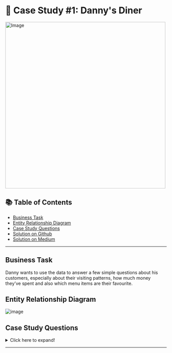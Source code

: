 # 🍜 Case Study #1: Danny's Diner 
<img src="https://user-images.githubusercontent.com/81607668/127727503-9d9e7a25-93cb-4f95-8bd0-20b87cb4b459.png" alt="Image" width="500" height="520">

## 📚 Table of Contents
- [Business Task](#business-task)
- [Entity Relationship Diagram](#entity-relationship-diagram)
- [Case Study Questions](#case-study-questions)
- [Solution on Github](https://github.com/katiehuangx/8-Week-SQL-Challenge/blob/main/Case%20Study%20%231%20-%20Danny's%20Diner/Solution.md)
- [Solution on Medium](https://katiehuangx.medium.com/8-week-sql-challenge-case-study-week-1-dannys-diner-2ba026c897ab?source=friends_link&sk=ed355696f5a70ff8b3d5a1b905e5dabe)

***

## Business Task
Danny wants to use the data to answer a few simple questions about his customers, especially about their visiting patterns, how much money they’ve spent and also which menu items are their favourite. 

## Entity Relationship Diagram

![image](https://user-images.githubusercontent.com/81607668/127271130-dca9aedd-4ca9-4ed8-b6ec-1e1920dca4a8.png)

## Case Study Questions

<details>
<summary>
Click here to expand!
</summary>

1. What is the total amount each customer spent at the restaurant?
2. How many days has each customer visited the restaurant?
3. What was the first item from the menu purchased by each customer?
4. What is the most purchased item on the menu and how many times was it purchased by all customers?
5. Which item was the most popular for each customer?
6. Which item was purchased first by the customer after they became a member?
7. Which item was purchased just before the customer became a member?
10. What is the total items and amount spent for each member before they became a member?
11. If each $1 spent equates to 10 points and sushi has a 2x points multiplier - how many points would each customer have?
12. In the first week after a customer joins the program (including their join date) they earn 2x points on all items, not just sushi - how many points do customer A and B have at the end of January?

## Bonus Questions
  
# 1. Join All The Things  
Recreate the following table output using the available data:
customer_id 	order_date 	product_name 	price 	member
A 	2021-01-01 	curry 	15 	N
A 	2021-01-01 	sushi 	10 	N
A 	2021-01-07 	curry 	15 	Y
A 	2021-01-10 	ramen 	12 	Y
A 	2021-01-11 	ramen 	12 	Y
A 	2021-01-11 	ramen 	12 	Y
B 	2021-01-01 	curry 	15 	N
B 	2021-01-02 	curry 	15 	N
B 	2021-01-04 	sushi 	10 	N
B 	2021-01-11 	sushi 	10 	Y
B 	2021-01-16 	ramen 	12 	Y
B 	2021-02-01 	ramen 	12 	Y
C 	2021-01-01 	ramen 	12 	N
C 	2021-01-01 	ramen 	12 	N
C 	2021-01-07 	ramen 	12 	N
  
# 2. Rank ALL The Things
Danny also requires further information about the ranking of customer products, but he purposely does not need the ranking for non-member purchases so he expects null ranking values for the records when customers are not yet part of the loyalty program.
customer_id 	order_date 	product_name 	price 	member 	ranking
A 	2021-01-01 	curry 	15 	N 	null
A 	2021-01-01 	sushi 	10 	N 	null
A 	2021-01-07 	curry 	15 	Y 	1
A 	2021-01-10 	ramen 	12 	Y 	2
A 	2021-01-11 	ramen 	12 	Y 	3
A 	2021-01-11 	ramen 	12 	Y 	3
B 	2021-01-01 	curry 	15 	N 	null
B 	2021-01-02 	curry 	15 	N 	null
B 	2021-01-04 	sushi 	10 	N 	null
B 	2021-01-11 	sushi 	10 	Y 	1
B 	2021-01-16 	ramen 	12 	Y 	2
B 	2021-02-01 	ramen 	12 	Y 	3
C 	2021-01-01 	ramen 	12 	N 	null
C 	2021-01-01 	ramen 	12 	N 	null
C 	2021-01-07 	ramen 	12 	N 	null
</details>


***
